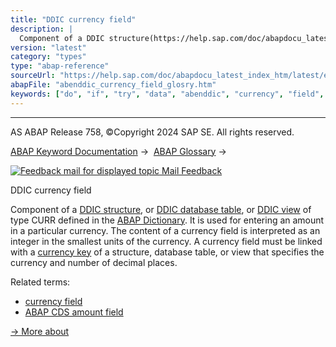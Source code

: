 ```yaml
---
title: "DDIC currency field"
description: |
  Component of a DDIC structure(https://help.sap.com/doc/abapdocu_latest_index_htm/latest/en-US/abenddic_structure_glosry.htm 'Glossary Entry'), or DDIC database table(https://help.sap.com/doc/abapdocu_latest_index_htm/latest/en-US/abenddic_db_table_glosry.htm 'Glossary Entry'), or DDIC view(htt
version: "latest"
category: "types"
type: "abap-reference"
sourceUrl: "https://help.sap.com/doc/abapdocu_latest_index_htm/latest/en-US/abenddic_currency_field_glosry.htm"
abapFile: "abenddic_currency_field_glosry.htm"
keywords: ["do", "if", "try", "data", "abenddic", "currency", "field", "glosry"]
---
```


* * *

AS ABAP Release 758, ©Copyright 2024 SAP SE. All rights reserved.

[ABAP Keyword Documentation](https://help.sap.com/doc/abapdocu_latest_index_htm/latest/en-US/abenabap.htm) →  [ABAP Glossary](https://help.sap.com/doc/abapdocu_latest_index_htm/latest/en-US/abenabap_glossary.htm) → 

 [![](Mail.gif?object=Mail.gif "Feedback mail for displayed topic") Mail Feedback](mailto:f1_help@sap.com?subject=Feedback%20on%20ABAP%20Documentation&body=Document:%20DDIC%20currency%20field%2C%20ABENDDIC_CURRENCY_FIELD_GLOSRY%2C%20758%0D%0A%0D%0AError:%0D%0A%0D%0A%0D%0A%0D%0ASuggestion%20for%20improvement:)

DDIC currency field

Component of a [DDIC structure](https://help.sap.com/doc/abapdocu_latest_index_htm/latest/en-US/abenddic_structure_glosry.htm "Glossary Entry"), or [DDIC database table](https://help.sap.com/doc/abapdocu_latest_index_htm/latest/en-US/abenddic_db_table_glosry.htm "Glossary Entry"), or [DDIC view](https://help.sap.com/doc/abapdocu_latest_index_htm/latest/en-US/abenddic_view_glosry.htm "Glossary Entry") of type CURR defined in the [ABAP Dictionary](https://help.sap.com/doc/abapdocu_latest_index_htm/latest/en-US/abenabap_dictionary_glosry.htm "Glossary Entry"). It is used for entering an amount in a particular currency. The content of a currency field is interpreted as an integer in the smallest units of the currency. A currency field must be linked with a [currency key](https://help.sap.com/doc/abapdocu_latest_index_htm/latest/en-US/abencurrency_key_glosry.htm "Glossary Entry") of a structure, database table, or view that specifies the currency and number of decimal places.

Related terms:

-   [currency field](https://help.sap.com/doc/abapdocu_latest_index_htm/latest/en-US/abencurrency_field_glosry.htm "Glossary Entry")
-   [ABAP CDS amount field](https://help.sap.com/doc/abapdocu_latest_index_htm/latest/en-US/abencds_amount_field_glosry.htm "Glossary Entry")

[→ More about](https://help.sap.com/doc/abapdocu_latest_index_htm/latest/en-US/abenddic_currency_field.htm)